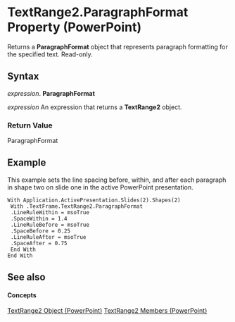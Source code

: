 
# TextRange2.ParagraphFormat Property (PowerPoint)

Returns a  **ParagraphFormat** object that represents paragraph formatting for the specified text. Read-only.


## Syntax

 _expression_. **ParagraphFormat**

 _expression_ An expression that returns a **TextRange2** object.


### Return Value

ParagraphFormat


## Example

This example sets the line spacing before, within, and after each paragraph in shape two on slide one in the active PowerPoint presentation.


```
With Application.ActivePresentation.Slides(2).Shapes(2) 
 With .TextFrame.TextRange2.ParagraphFormat 
 .LineRuleWithin = msoTrue 
 .SpaceWithin = 1.4 
 .LineRuleBefore = msoTrue 
 .SpaceBefore = 0.25 
 .LineRuleAfter = msoTrue 
 .SpaceAfter = 0.75 
 End With 
End With
```


## See also


#### Concepts


[TextRange2 Object (PowerPoint)](88e2de08-3d15-406d-99a0-93c3cd661eda.md)
[TextRange2 Members (PowerPoint)](7e365e2a-ac03-48ec-b764-0fca369a622c.md)
